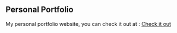 ## Personal Portfolio

My personal portfolio website, you can check it out at : [Check it out](personal-portfolio-omega-wine.vercel.app)
